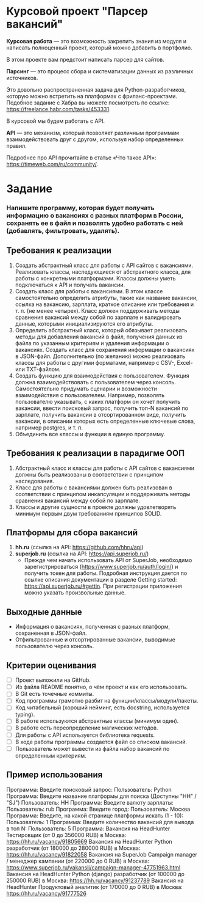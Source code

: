 # Курсовой проект "Парсер вакансий"

**Курсовая работа** — это возможность закрепить знания из модуля и написать полноценный проект, который можно добавить в портфолио.

В этом проекте вам предстоит написать парсер для сайтов.

**Парсинг** — это процесс сбора и систематизации данных из различных источников.

Это довольно распространенная задача для Python-разработчиков, которую можно встретить на платформах с фриланс-проектами. Подобное задание с Хабра вы можете посмотреть по ссылке: https://freelance.habr.com/tasks/453331.

В курсовой мы будем работать с API.

**API** — это механизм, который позволяет различным программам взаимодействовать друг с другом, используя набор определенных правил.

Подробнее про API прочитайте в статье «Что такое API»: https://timeweb.com/ru/community/.

# Задание

### Напишите программу, которая будет получать информацию о вакансиях с разных платформ в России, сохранять ее в файл и позволять удобно работать с ней (добавлять, фильтровать, удалять).

## Требования к реализации

1. Создать абстрактный класс для работы с API сайтов с вакансиями. Реализовать классы, наследующиеся от абстрактного класса, для работы с конкретными платформами. Классы должны уметь подключаться к API и получать вакансии.
2. Создать класс для работы с вакансиями. В этом классе самостоятельно определить атрибуты, такие как название вакансии, ссылка на вакансию, зарплата, краткое описание или требования и т. п. (не менее четырех). Класс должен поддерживать методы сравнения вакансий между собой по зарплате и валидировать данные, которыми инициализируются его атрибуты.
3. Определить абстрактный класс, который обязывает реализовать методы для добавления вакансий в файл, получения данных из файла по указанным критериям и удаления информации о вакансиях. Создать класс для сохранения информации о вакансиях в JSON-файл. Дополнительно (по желанию) можно реализовать классы для работы с другими форматами, например с CSV-, Excel- или TXT-файлом.
4. Создать функцию для взаимодействия с пользователем. Функция должна взаимодействовать с пользователем через консоль. Самостоятельно придумать сценарии и возможности взаимодействия с пользователем. Например, позволять пользователю указывать, с каких платформ он хочет получить вакансии, ввести поисковый запрос, получить топ-N вакансий по зарплате, получить вакансии в отсортированном виде, получить вакансии, в описании которых есть определенные ключевые слова, например postgres, и т. п.
5. Объединить все классы и функции в единую программу.

## Требования к реализации в парадигме ООП

1. Абстрактный класс и классы для работы с API сайтов с вакансиями должны быть реализованы в соответствии с принципом наследования.
2. Класс для работы с вакансиями должен быть реализован в соответствии с принципом инкапсуляции и поддерживать методы сравнения вакансий между собой по зарплате.
3. Классы и другие сущности в проекте должны удовлетворять минимум первым двум требованиям принципов SOLID.

## Платформы для сбора вакансий

1. **hh.ru** (ссылка на API: https://github.com/hhru/api)
2. **superjob.ru** (ссылка на API: https://api.superjob.ru/)
   - Прежде чем начать использовать API от SuperJob, необходимо зарегистрироваться (https://www.superjob.ru/auth/login/) и получить токен для работы. Подробная инструкция дается по ссылке описания документации в разделе Getting started: https://api.superjob.ru/#gettin. При регистрации приложения можно указать произвольные данные.

## Выходные данные

- Информация о вакансиях, полученная с разных платформ, сохраненная в JSON-файл.
- Отфильтрованные и отсортированные вакансии, выводимые пользователю через консоль.

## Критерии оценивания 

- [ ] Проект выложили на GitHub.
- [ ] Из файла README понятно, о чём проект и как его использовать.
- [ ] В Git есть точечные коммиты.
- [ ] Код программы грамотно разбит на функции/классы/модули/пакеты.
- [ ] Код читабельный (хороший нейминг, есть docstring, используется typing).
- [ ] В работе используются абстрактные классы (минимум один).
- [ ] В работе есть переопределение магических методов.
- [ ] Для работы с API используется библиотека requests.
- [ ] В ходе работы программы создается файл со списком вакансий.
- [ ] Пользователь может вывести из файла набор вакансий по определенным критериям.

## Пример использования

Программа: Введите поисковый запрос:
Пользователь: Python
Программа: Введите название платформы для поиска
           (Доступны "HH" / "SJ")
Пользователь: HH
Программа: Введите валюту зарплаты:
Пользователь: rub
Программа: Введите город:
Пользователь: Москва
Программа: Введите, на какой странице платформы искать (1 - 10):
Пользователь: 1
Программа: Введите количество вакансий для вывода в топ N:
Пользователь: 5
Программа: Вакансия на HeadHunter Тестировщик (от 0 до 356000 RUB) в Москва: https://hh.ru/vacancy/91805669
           Вакансия на HeadHunter Python разработчик (от 180000 до 280000 RUB) в Москва: https://hh.ru/vacancy/91822058
           Вакансия на SuperJob Campaign manager / менеджер кампании (от 220000 до 0 RUB) в Москва: https://www.superjob.ru/vakansii/campaign-manager-47751963.html
           Вакансия на HeadHunter Python (django) разработчик (от 100000 до 250000 RUB) в Москва: https://hh.ru/vacancy/91237789
           Вакансия на HeadHunter Продуктовый аналитик (от 170000 до 0 RUB) в Москва: https://hh.ru/vacancy/91777526
